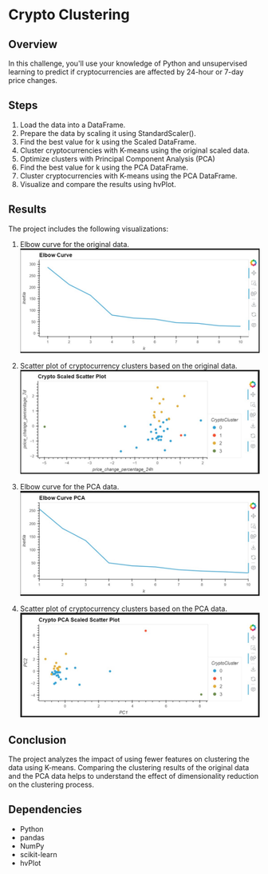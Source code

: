 # Crypto Clustering

## Overview

In this challenge, you'll use your knowledge of Python and unsupervised learning to predict if cryptocurrencies are affected by 24-hour or 7-day price changes.

## Steps

1. Load the data into a DataFrame.
2. Prepare the data by scaling it using StandardScaler().
3. Find the best value for k using the Scaled DataFrame.
4. Cluster cryptocurrencies with K-means using the original scaled data.
5. Optimize clusters with Principal Component Analysis (PCA)
6. Find the best value for k using the PCA DataFrame.
7. Cluster cryptocurrencies with K-means using the PCA DataFrame.
8. Visualize and compare the results using hvPlot.

## Results

The project includes the following visualizations:

1. Elbow curve for the original data.
![alt text](Images/crypto_elbow_plot.jpg)
 
2. Scatter plot of cryptocurrency clusters based on the original data.
![alt text](Images/crypto_scaled_predictions_scatter_plot.jpg)

3. Elbow curve for the PCA data.
![alt text](Images/pca_crypto_elbow_plot.jpg)

4. Scatter plot of cryptocurrency clusters based on the PCA data.
![alt text](Images/crypto_pca_predictions_scatter_plot.jpg)


## Conclusion

The project analyzes the impact of using fewer features on clustering the data using K-means. Comparing the clustering results of the original data and the PCA data helps to understand the effect of dimensionality reduction on the clustering process.

## Dependencies

- Python
- pandas
- NumPy
- scikit-learn
- hvPlot
